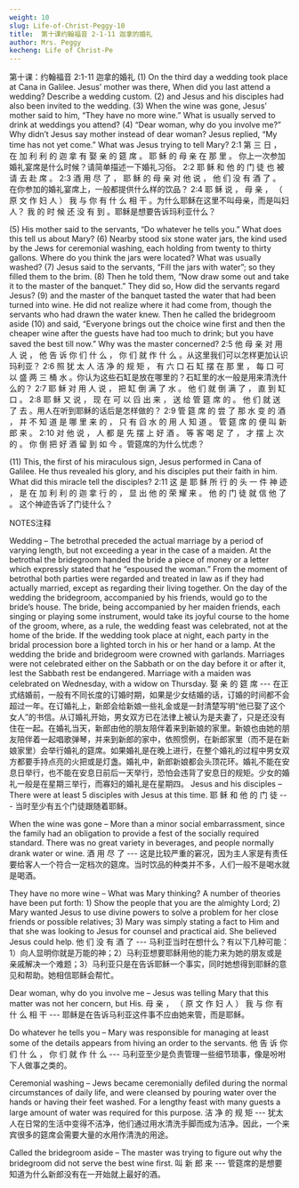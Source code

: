 ```yaml
---
weight: 10
slug: Life-of-Christ-Peggy-10
title:  第十课约翰福音 2-1-11 迦拿的婚礼
author: Mrs. Peggy
kecheng: Life of Christ-Pe
---
```


第十课：约翰福音 2:1-11 迦拿的婚礼
(1) On the third day a wedding took place at Cana in Galilee. Jesus’ mother was there, When did you last attend a wedding? Describe a wedding custom. (2) and Jesus and his disciples had also been invited to the wedding. (3) When the wine was gone, Jesus’ mother said to him, “They have no more wine.” What is usually served to drink at weddings you attend? (4) “Dear woman, why do you involve me?” Why didn’t Jesus say mother instead of dear woman? Jesus replied, “My time has not yet come.” What was Jesus trying to tell Mary?
2:1 第 三 日 ， 在 加 利 利 的 迦 拿 有 娶 亲 的 筵 席 。 耶 稣 的 母 亲 在 那 里 。 你上一次参加婚礼宴席是什么时候？请简单描述一下婚礼习俗。 2:2 耶 稣 和 他 的 门 徒 也 被 请 去 赴 席 。 2:3 酒 用 尽 了 ， 耶 稣 的 母 亲 对 他 说 ， 他 们 没 有 酒 了 。 在你参加的婚礼宴席上，一般都提供什么样的饮品？ 2:4 耶 稣 说 ， 母 亲 ， （ 原 文 作 妇 人 ） 我 与 你 有 什 么 相 干 。为什么耶稣在这里不叫母亲，而是叫妇人？ 我 的 时 候 还 没 有 到 。耶稣是想要告诉玛利亚什么？

(5) His mother said to the servants, “Do whatever he tells you.” What does this tell us about Mary? (6) Nearby stood six stone water jars, the kind used by the Jews for ceremonial washing, each holding from twenty to thirty gallons. Where do you think the jars were located? What was usually washed? (7) Jesus said to the servants, “Fill the jars with water”; so they filled them to the brim. (8) Then he told them, “Now draw some out and take it to the master of the banquet.” They did so, How did the servants regard Jesus? (9) and the master of the banquet tasted the water that had been turned into wine. He did not realize where it had come from, though the servants who had drawn the water knew. Then he called the bridegroom aside (10) and said, “Everyone brings out the choice wine first and then the cheaper wine after the guests have had too much to drink; but you have saved the best till now.” Why was the master concerned?
2:5 他 母 亲 对 用 人 说 ， 他 告 诉 你 们 什 么 ， 你 们 就 作 什 么 。从这里我们可以怎样更加认识玛利亚？ 2:6 照 犹 太 人 洁 净 的 规 矩 ， 有 六 口 石 缸 摆 在 那 里 ， 每 口 可 以 盛 两 三 桶 水 。你认为这些石缸是放在哪里的？石缸里的水一般是用来清洗什么的？ 2:7 耶 稣 对 用 人 说 ， 把 缸 倒 满 了 水 。 他 们 就 倒 满 了 ， 直 到 缸 口 。 2:8 耶 稣 又 说 ， 现 在 可 以 舀 出 来 ， 送 给 管 筵 席 的 。 他 们 就 送 了 去 。用人在听到耶稣的话后是怎样做的？ 2:9 管 筵 席 的 尝 了 那 水 变 的 酒 ， 并 不 知 道 是 哪 里 来 的 ， 只 有 舀 水 的 用 人 知 道 。 管 筵 席 的 便 叫 新 郎 来 。 2:10 对 他 说 ， 人 都 是 先 摆 上 好 酒 。 等 客 喝 足 了 ， 才 摆 上 次 的 。 你 倒 把 好 酒 留 到 如 今 。管筵席的为什么忧虑？

(11) This, the first of his miraculous sign, Jesus performed in Cana of Galilee. He thus revealed his glory, and his disciples put their faith in him. What did this miracle tell the disciples?
2:11 这 是 耶 稣 所 行 的 头 一 件 神 迹 ， 是 在 加 利 利 的 迦 拿 行 的 ， 显 出 他 的 荣 耀 来 。 他 的 门 徒 就 信 他 了 。 这个神迹告诉了门徒什么？

NOTES注释

Wedding – The betrothal preceded the actual marriage by a period of varying length, but not exceeding a year in the case of a maiden. At the betrothal the bridegroom handed the bride a piece of money or a letter which expressly stated that he “espoused the woman.” From the moment of betrothal both parties were regarded and treated in law as if they had actually married, except as regarding their living together. On the day of the wedding the bridegroom, accompanied by his friends, would go to the bride’s house. The bride, being accompanied by her maiden friends, each singing or playing some instrument, would take its joyful course to the home of the groom, where, as a rule, the wedding feast was celebrated, not at the home of the bride. If the wedding took place at night, each party in the bridal procession bore a lighted torch in his or her hand or a lamp. At the wedding the bride and bridegroom were crowned with garlands. Marriages were not celebrated either on the Sabbath or on the day before it or after it, lest the Sabbath rest be endangered. Marriage with a maiden was celebrated on Wednesday, with a widow on Thursday.
娶 亲 的 筵 席 --- 在正式结婚前，一般有不同长度的订婚时期，如果是少女结婚的话，订婚的时间都不会超过一年。在订婚礼上，新郎会给新娘一些礼金或是一封清楚写明“他已娶了这个女人”的书信。从订婚礼开始，男女双方已在法律上被认为是夫妻了，只是还没有住在一起。在婚礼当天，新郎由他的朋友陪伴着来到新娘的家里。新娘也由她的朋友陪伴着一起唱歌弹琴，并来到新郎的家中，依照惯例，在新郎家里（而不是在新娘家里）会举行婚礼的筵席。如果婚礼是在晚上进行，在整个婚礼的过程中男女双方都要手持点亮的火把或是灯盏。婚礼中，新郎新娘都会头顶花环。婚礼不能在安息日举行，也不能在安息日前后一天举行，恐怕会违背了安息日的规矩。少女的婚礼一般是在星期三举行，而寡妇的婚礼是在星期四。
Jesus and his disciples – There were at least 5 disciples with Jesus at this time.
耶 稣 和 他 的 门 徒 --- 当时至少有五个门徒跟随着耶稣。

When the wine was gone – More than a minor social embarrassment, since the family had an obligation to provide a fest of the socially required standard. There was no great variety in beverages, and people normally drank water or wine.
酒 用 尽 了 --- 这是比较严重的窘况，因为主人家是有责任要给客人一个符合一定档次的筵席。当时饮品的种类并不多，人们一般不是喝水就是喝酒。

They have no more wine – What was Mary thinking? A number of theories have been put forth: 1) Show the people that you are the almighty Lord; 2) Mary wanted Jesus to use divine powers to solve a problem for her close friends or possible relatives; 3) Mary was simply stating a fact to Him and that she was looking to Jesus for counsel and practical aid. She believed Jesus could help.
他 们 没 有 酒 了 --- 马利亚当时在想什么？有以下几种可能：1）向人显明你就是万能的神；2）马利亚想要耶稣用他的能力来为她的朋友或是亲戚解决一个难题；3）马利亚只是在告诉耶稣一个事实，同时她想得到耶稣的意见和帮助。她相信耶稣会帮忙。

Dear woman, why do you involve me – Jesus was telling Mary that this matter was not her concern, but His.
母 亲 ， （ 原 文 作 妇 人 ） 我 与 你 有 什 么 相 干 --- 耶稣是在告诉马利亚这件事不应由她来管，而是耶稣。

Do whatever he tells you – Mary was responsible for managing at least some of the details appears from hiving an order to the servants.
他 告 诉 你 们 什 么 ， 你 们 就 作 什 么 --- 马利亚至少是负责管理一些细节琐事，像是吩咐下人做事之类的。

Ceremonial washing – Jews became ceremonially defiled during the normal circumstances of daily life, and were cleansed by pouring water over the hands or having their feet washed. For a lengthy feast with many guests a large amount of water was required for this purpose.
洁 净 的 规 矩 --- 犹太人在日常的生活中变得不洁净，他们通过用水清洗手脚而成为洁净。因此，一个来宾很多的筵席会需要大量的水用作清洗的用途。

Called the bridegroom aside – The master was trying to figure out why the bridegroom did not serve the best wine first.
叫 新 郎 来 --- 管筵席的是想要知道为什么新郎没有在一开始就上最好的酒。
